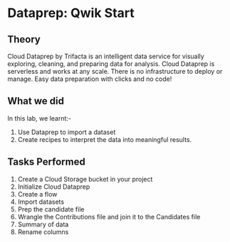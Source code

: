 # Dataprep: Qwik Start

## Theory
Cloud Dataprep by Trifacta is an intelligent data service for visually exploring, cleaning, and preparing data for analysis. Cloud Dataprep is serverless and works at any scale. There is no infrastructure to deploy or manage. Easy data preparation with clicks and no code!

## What we did

In this lab, we learnt:-

1. Use Dataprep to import a dataset
2. Create recipes to interpret the data into meaningful results.

## Tasks Performed
1. Create a Cloud Storage bucket in your project
2. Initialize Cloud Dataprep
3. Create a flow
4. Import datasets
5. Prep the candidate file
6. Wrangle the Contributions file and join it to the Candidates file
7. Summary of data
8. Rename columns
